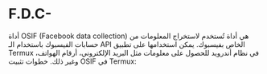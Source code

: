 # F.D.C-
أداة OSIF (Facebook data collection) هي أداة تُستخدم لاستخراج المعلومات من حسابات الفيسبوك باستخدام الـ API الخاص بفيسبوك. يمكن استخدامها على تطبيق Termux في نظام أندرويد للحصول على معلومات مثل البريد الإلكتروني، أرقام الهواتف، وغير ذلك.  خطوات تثبيت OSIF في Termux:
